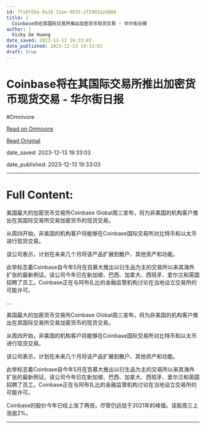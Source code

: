 ```yaml
---
id: 7fa8f6be-9a38-11ee-9935-2f5903a2d008
title: |
  Coinbase将在其国际交易所推出加密货币现货交易 - 华尔街日报
author: |
  Vicky Ge Huang
date_saved: 2023-12-13 19:33:03
date_published: 2023-12-13 19:33:03
draft: true
---
```


# Coinbase将在其国际交易所推出加密货币现货交易 - 华尔街日报
#Omnivore

[Read on Omnivore](https://omnivore.app/me/coinbase-18c66907d5b)

[Read Original](https://cn.wsj.com/amp/articles/coinbase%E5%B0%86%E5%9C%A8%E5%85%B6%E5%9B%BD%E9%99%85%E4%BA%A4%E6%98%93%E6%89%80%E6%8E%A8%E5%87%BA%E5%8A%A0%E5%AF%86%E8%B4%A7%E5%B8%81%E7%8E%B0%E8%B4%A7%E4%BA%A4%E6%98%93-5d09f231)

date_saved: 2023-12-13 19:33:03

date_published: 2023-12-13 19:33:03

--- 

# Full Content: 

美国最大的加密货币交易所Coinbase Global周三宣布，将为非美国的机构客户推出在其国际交易所交易加密货币的现货交易。

从周四开始，非美国的机构客户将能够在Coinbase国际交易所对比特币和以太币进行现货交易。

该公司表示，计划在未来几个月将该产品扩展到散户、其他资产和功能。

此举标志着Coinbase自今年5月在百慕大推出以衍生品为主的交易所以来其海外扩张的最新例证。该公司今年已在新加坡、巴西、加拿大、西班牙、爱尔兰和英国招聘了员工。Coinbase正在与阿布扎比的金融监管机构讨论在当地设立交易所的可能许可。

...

美国最大的加密货币交易所Coinbase Global周三宣布，将为非美国的机构客户推出在其国际交易所交易加密货币的现货交易。

从周四开始，非美国的机构客户将能够在Coinbase国际交易所对比特币和以太币进行现货交易。

该公司表示，计划在未来几个月将该产品扩展到散户、其他资产和功能。

此举标志着Coinbase自今年5月在百慕大推出以衍生品为主的交易所以来其海外扩张的最新例证。该公司今年已在新加坡、巴西、加拿大、西班牙、爱尔兰和英国招聘了员工。Coinbase正在与阿布扎比的金融监管机构讨论在当地设立交易所的可能许可。

Coinbase的股价今年已经上涨了两倍，尽管仍远低于2021年的峰值。该股周三上涨逾2%。

---

